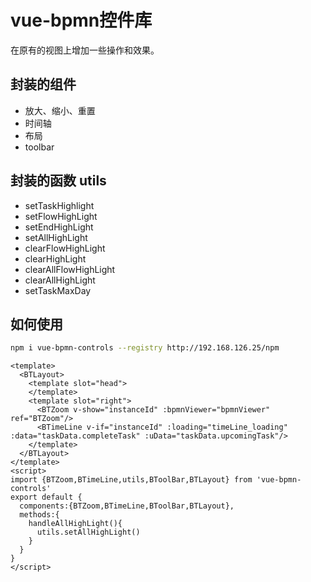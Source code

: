# vue-bpmn控件库

在原有的视图上增加一些操作和效果。
## 封装的组件
* 放大、缩小、重置
* 时间轴
* 布局
* toolbar

## 封装的函数 utils
* setTaskHighlight
* setFlowHighLight
* setEndHighLight
* setAllHighLight  
* clearFlowHighLight
* clearHighLight
* clearAllFlowHighLight  
* clearAllHighLight
* setTaskMaxDay

## 如何使用
```bash
npm i vue-bpmn-controls --registry http://192.168.126.25/npm
```
```vue
<template>
  <BTLayout>
    <template slot="head">
    </template>
    <template slot="right">
      <BTZoom v-show="instanceId" :bpmnViewer="bpmnViewer" ref="BTZoom"/>
      <BTimeLine v-if="instanceId" :loading="timeLine_loading" :data="taskData.completeTask" :uData="taskData.upcomingTask"/>
    </template>
  </BTLayout>
</template>
<script>
import {BTZoom,BTimeLine,utils,BToolBar,BTLayout} from 'vue-bpmn-controls'
export default {
  components:{BTZoom,BTimeLine,BToolBar,BTLayout},
  methods:{
    handleAllHighLight(){
      utils.setAllHighLight()
    }
  }
}
</script>
```
